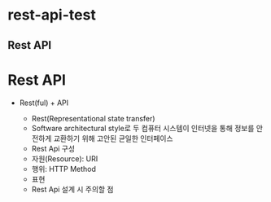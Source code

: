 # rest-api-test

Rest API
--------

# Rest API
* Rest(ful) + API
    * Rest(Representational state transfer)
    - Software architectural style로 두 컴퓨터 시스템이 인터넷을 통해 정보를 안전하게 교환하기 위해 고안된 균일한 인터페이스

    * Rest Api 구성
    - 자원(Resource): URI
    - 행위: HTTP Method
    - 표현

    * Rest Api 설계 시 주의할 점
